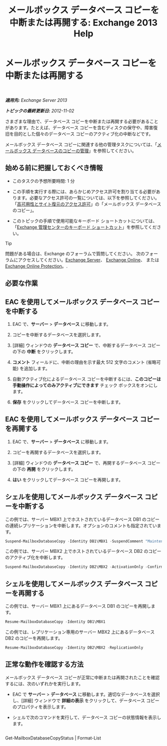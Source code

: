 ﻿---
title: 'メールボックス データベース コピーを中断または再開する: Exchange 2013 Help'
TOCTitle: メールボックス データベース コピーを中断または再開する
ms:assetid: 96aa1b82-3e15-4215-843e-3d583af9504b
ms:mtpsurl: https://technet.microsoft.com/ja-jp/library/Dd298159(v=EXCHG.150)
ms:contentKeyID: 48269822
ms.date: 05/23/2018
mtps_version: v=EXCHG.150
ms.translationtype: MT
---

# メールボックス データベース コピーを中断または再開する

 

_**適用先:** Exchange Server 2013_

_**トピックの最終更新日:** 2012-11-02_

さまざまな理由で、データベース コピーを中断または再開する必要があることがあります。たとえば、データベース コピーを含むディスクの保守や、障害復旧を目的とした個々のデータベース コピーのアクティブ化の中断などです。

メールボックス データベース コピーに関連する他の管理タスクについては、「[メールボックス データベースのコピーの管理](managing-mailbox-database-copies-exchange-2013-help.md)」を参照してください。

## 始める前に把握しておくべき情報

  - このタスクの予想所要時間: 1 分

  - この手順を実行する際には、あらかじめアクセス許可を割り当てる必要があります。必要なアクセス許可の一覧については、以下を参照してください。「[高可用性とサイト復元のアクセス許可](high-availability-and-site-resilience-permissions-exchange-2013-help.md)」の「メールボックス データベースのコピー」。

  - このトピックの手順で使用可能なキーボード ショートカットについては、「[Exchange 管理センターのキーボード ショートカット](keyboard-shortcuts-in-the-exchange-admin-center-exchange-online-protection-help.md)」を参照してください。


> [!TIP]
> 問題がある場合は、Exchange のフォーラムで質問してください。 次のフォーラムにアクセスしてください。<A href="https://go.microsoft.com/fwlink/p/?linkid=60612">Exchange Server</A>、 <A href="https://go.microsoft.com/fwlink/p/?linkid=267542">Exchange Online</A>、 または <A href="https://go.microsoft.com/fwlink/p/?linkid=285351">Exchange Online Protection</A>。.



## 必要な作業

## EAC を使用してメールボックス データベース コピーを中断する

1.  EAC で、<strong>サーバー</strong> \> <strong>データベース</strong> に移動します。

2.  コピーを中断するデータベースを選択します。

3.  \[詳細\] ウィンドウの <strong>データベース コピー</strong> で、中断するデータベース コピーの下の <strong>中断</strong> をクリックします。

4.  <strong>コメント</strong> フィールドに、中断の理由を示す最大 512 文字のコメント (省略可能) を追加します。

5.  自動アクティブ化によるデータベース コピーを中断するには、<strong>このコピーは手動操作によってのみアクティブにできます</strong> チェック ボックスをオンにします。

6.  <strong>保存</strong> をクリックしてデータベース コピーを中断します。

## EAC を使用してメールボックス データベース コピーを再開する

1.  EAC で、<strong>サーバー</strong> \> <strong>データベース</strong> に移動します。

2.  コピーを再開するデータベースを選択します。

3.  \[詳細\] ウィンドウの <strong>データベース コピー</strong> で、再開するデータベース コピーの下の <strong>再開</strong> をクリックします。

4.  <strong>はい</strong> をクリックしてデータベース コピーを再開します。

## シェルを使用してメールボックス データベース コピーを中断する

この例では、サーバー MBX1 上でホストされているデータベース DB1 のコピーの連続レプリケーションを中断します。オプションのコメントも指定されています。

```powershell
Suspend-MailboxDatabaseCopy -Identity DB1\MBX1 -SuspendComment "Maintenance on MBX1" -Confirm:$False
```

この例では、サーバー MBX2 上でホストされているデータベース DB2 のコピーのアクティブ化を中断します。

```powershell
Suspend-MailboxDatabaseCopy -Identity DB2\MBX2 -ActivationOnly -Confirm:$False
```

## シェルを使用してメールボックス データベース コピーを再開する

この例では、サーバー MBX1 上にあるデータベース DB1 のコピーを再開します。

```powershell
Resume-MailboxDatabaseCopy -Identity DB1\MBX1
```

この例では、レプリケーション専用のサーバー MBX2 上にあるデータベース DB2 のコピーを再開します。

```powershell
Resume-MailboxDatabaseCopy -Identity DB2\MBX2 -ReplicationOnly
```

## 正常な動作を確認する方法

メールボックス データベース コピーが正常に中断または再開されたことを確認するには、次のいずれかを実行します。

  - EAC で <strong>サーバー</strong> \> <strong>データベース</strong> に移動します。適切なデータベースを選択し、\[詳細\] ウィンドウで <strong>詳細の表示</strong> をクリックして、データベース コピーのプロパティを表示します。

  - シェルで次のコマンドを実行して、データベース コピーの状態情報を表示します。
    
    ```powershell
Get-MailboxDatabaseCopyStatus <DatabaseCopyName> | Format-List
```


